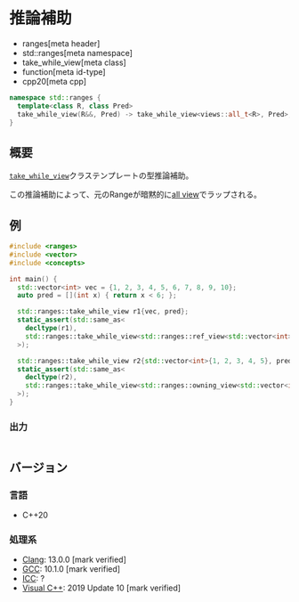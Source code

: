 # 推論補助
* ranges[meta header]
* std::ranges[meta namespace]
* take_while_view[meta class]
* function[meta id-type]
* cpp20[meta cpp]

```cpp
namespace std::ranges {
  template<class R, class Pred>
  take_while_view(R&&, Pred) -> take_while_view<views::all_t<R>, Pred>;
}
```

## 概要

[`take_while_view`](../take_while_view.md)クラステンプレートの型推論補助。

この推論補助によって、元のRangeが暗黙的に[all view](../all.md)でラップされる。

## 例
```cpp example
#include <ranges>
#include <vector>
#include <concepts>

int main() {
  std::vector<int> vec = {1, 2, 3, 4, 5, 6, 7, 8, 9, 10};
  auto pred = [](int x) { return x < 6; };

  std::ranges::take_while_view r1{vec, pred};
  static_assert(std::same_as<
    decltype(r1),
    std::ranges::take_while_view<std::ranges::ref_view<std::vector<int>>, decltype(pred)>
  >);

  std::ranges::take_while_view r2{std::vector<int>{1, 2, 3, 4, 5}, pred};
  static_assert(std::same_as<
    decltype(r2),
    std::ranges::take_while_view<std::ranges::owning_view<std::vector<int>>, decltype(pred)>
  >);
}
```

### 出力
```
```

## バージョン
### 言語
- C++20

### 処理系
- [Clang](/implementation.md#clang): 13.0.0 [mark verified]
- [GCC](/implementation.md#gcc): 10.1.0 [mark verified]
- [ICC](/implementation.md#icc): ?
- [Visual C++](/implementation.md#visual_cpp): 2019 Update 10 [mark verified]
